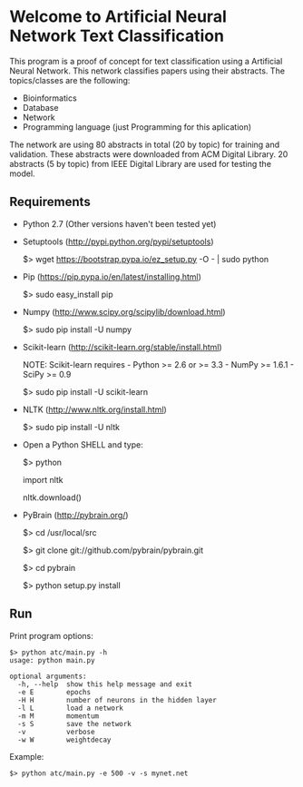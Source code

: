 Welcome to Artificial Neural Network Text Classification
========================================================

This program is a proof of concept for text classification using a Artificial 
Neural Network. This network classifies papers using their abstracts. The 
topics/classes are the following:

  * Bioinformatics
  * Database
  * Network
  * Programming language (just Programming for this aplication)

The network are using 80 abstracts in total (20 by topic) for training and 
validation. These abstracts were downloaded from ACM Digital Library. 20 
abstracts (5 by topic) from IEEE Digital Library are used for testing the model.


Requirements
------------

+ Python 2.7 (Other versions haven't been tested yet)

+ Setuptools (http://pypi.python.org/pypi/setuptools)

    $> wget https://bootstrap.pypa.io/ez_setup.py -O - | sudo python

+ Pip (https://pip.pypa.io/en/latest/installing.html)

    $> sudo easy_install pip

+ Numpy (http://www.scipy.org/scipylib/download.html)

    $> sudo pip install -U numpy

+ Scikit-learn (http://scikit-learn.org/stable/install.html)

    NOTE: Scikit-learn requires
      - Python >= 2.6 or >= 3.3
      - NumPy >= 1.6.1
      - SciPy >= 0.9
      
    $> sudo pip install -U scikit-learn

+ NLTK (http://www.nltk.org/install.html)

    $> sudo pip install -U nltk

+ Open a Python SHELL and type:
    
    $> python
    
    import nltk
    
    nltk.download()

+ PyBrain (http://pybrain.org/)
    
    $> cd /usr/local/src
    
    $> git clone git://github.com/pybrain/pybrain.git
    
    $> cd pybrain
    
    $> python setup.py install


Run
---

Print program options:
    
    $> python atc/main.py -h
    usage: python main.py
    
    optional arguments:
      -h, --help  show this help message and exit
      -e E        epochs
      -H H        number of neurons in the hidden layer
      -l L        load a network
      -m M        momentum
      -s S        save the network
      -v          verbose
      -w W        weightdecay

Example:
    
    $> python atc/main.py -e 500 -v -s mynet.net
